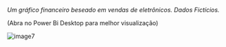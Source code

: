 *Um gráfico financeiro beseado em vendas de eletrônicos. Dados Fictícios.*


(Abra no Power Bi Desktop para melhor visualização)


![image7](https://github.com/user-attachments/assets/1c534e4c-38b3-4f89-8114-85265d733ed6)




